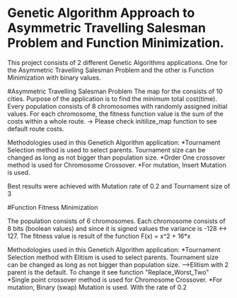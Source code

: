 # Genetic Algorithm Approach to Asymmetric Travelling Salesman Problem and Function Minimization.

This project consists of 2 different Genetic Algorithms applications. 
One for the Asymmetric Travelling Salesman Problem and the other is Function Minimization with binary values. 

#Asymmetric Travelling Salesman Problem
The map for the consists of 10 cities. Purpose of the application is to find the minimum total cost(time). 
Every population consists of 8 chromosomes with randomly assigned initial values.
For each chromosome, the fitness function value is the sum of the costs within a whole route. 
-> Please check initilize_map function to see default route costs.

Methodologies used in this Genetich Algorithm application:
*Tournament Selection method is used to select parents. Tournament size can be changed as long as not bigger than population size.
*Order One crossover method is used for Chromosome Crossover. 
*For mutation, Insert Mutation is used.

Best results were achieved with Mutation rate of 0.2 and Tournament size of 3 

#Function Fitness Minimization

The population consists of 6 chromosomes.
Each chromosome consists of 8 bits (boolean values) and since it is signed values the variance is -128 <-> 127.
The fitness value is result of the function F(x) = x^2 + 16*x

Methodologies used in this Genetich Algorithm application:
*Tournament Selection method with Elitism is used to select parents. Tournament size can be changed as long as not bigger than population size.
-->Elitism with 2 parent is the default. To change it see function "Replace_Worst_Two" 
*Single point crossover method is used for Chromosome Crossover. 
*For mutation, Binary (swap) Mutation is used. With the rate of 0.2

